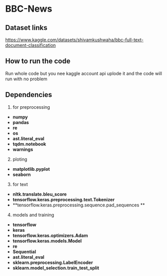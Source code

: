 # BBC-News

## Dataset links
https://www.kaggle.com/datasets/shivamkushwaha/bbc-full-text-document-classification
## How to run the code
Run whole code but you nee kaggle account api uplode it and the code will run with no problem
## Dependencies
1. for preprocessing
- **numpy** 
- **pandas**
- **re**
- **os** 
- **ast.literal_eval** 
- **tqdm.notebook** 
- **warnings** 

2. ploting
- **matplotlib.pyplot** 
- **seaborn**

3. for text
- **nltk.translate.bleu_score** 
- **tensorflow.keras.preprocessing.text.Tokenizer**
- **tensorflow.keras.preprocessing.sequence.pad_sequences **

4. models and training
- **tensorflow** 
- **keras**
- **tensorflow.keras.optimizers.Adam** 
- **tensorflow.keras.models.Model**
- **re**
- **Sequential** 
- **ast.literal_eval** 
- **sklearn.preprocessing.LabelEncoder** 
- **sklearn.model_selection.train_test_split** 






